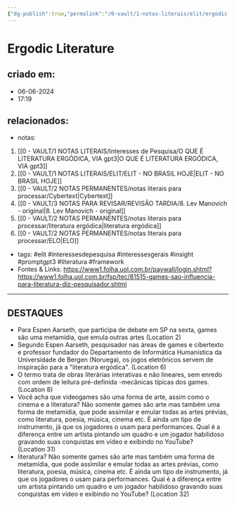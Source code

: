 ```yaml
---
{"dg-publish":true,"permalink":"/0-vault/1-notas-literais/elit/ergodic-literature/","title":"Ergodic Literature","tags":["notas-literais","elit","interessesdepesquisa","interessesgerais","insight","promptgpt3","literatura","framework"],"dgHomeLink":true,"dgShowLocalGraph":true,"dgShowFileTree":true,"noteIcon":""}
---
```



# Ergodic Literature

## criado em: 
- 06-06-2024
- 17:19
## relacionados:
- notas:
1. [[0 - VAULT/1 NOTAS LITERAIS/Interesses de Pesquisa/O QUE É LITERATURA ERGÓDICA, VIA gpt3\|O QUE É LITERATURA ERGÓDICA, VIA gpt3]]
2. [[0 - VAULT/1 NOTAS LITERAIS/ELIT/ELIT - NO BRASIL HOJE\|ELIT - NO BRASIL HOJE]]
3. [[0 - VAULT/2 NOTAS PERMANENTES/notas literais para processar/Cybertext\|Cybertext]]
4. [[0 - VAULT/3 NOTAS PARA REVISAR/REVISÃO TARDIA/8. Lev Manovich - original\|8. Lev Manovich - original]]
5. [[0 - VAULT/2 NOTAS PERMANENTES/notas literais para processar/literatura ergódica\|literatura ergódica]]
6. [[0 - VAULT/2 NOTAS PERMANENTES/notas literais para processar/ELO\|ELO]]
- tags: #elit #interessesdepesquisa #interessesgerais #insight #promptgpt3 #literatura #framework
- Fontes & Links: https://www1.folha.uol.com.br/paywall/login.shtml?https://www1.folha.uol.com.br/fsp/tec/81515-games-sao-influencia-para-literatura-diz-pesquisador.shtml
---

## DESTAQUES

- Para Espen Aarseth, que participa de debate em SP na sexta, games são uma metamídia, que emula outras artes (Location 2)
- Segundo Espen Aarseth, pesquisador nas áreas de games e cibertexto e professor fundador do Departamento de Informática Humanística da Universidade de Bergen (Noruega), os jogos eletrônicos servem de inspiração para a "literatura ergódica". (Location 6)
- O termo trata de obras literárias interativas e não lineares, sem enredo com ordem de leitura pré-definida -mecânicas típicas dos games. (Location 8)
- Você acha que videogames são uma forma de arte, assim como o cinema e a literatura? Não somente games são arte mas também uma forma de metamídia, que pode assimilar e emular todas as artes prévias, como literatura, poesia, música, cinema etc. É ainda um tipo de instrumento, já que os jogadores o usam para performances. Qual é a diferença entre um artista pintando um quadro e um jogador habilidoso gravando suas conquistas em vídeo e exibindo no YouTube? (Location 31)
- literatura? Não somente games são arte mas também uma forma de metamídia, que pode assimilar e emular todas as artes prévias, como literatura, poesia, música, cinema etc. É ainda um tipo de instrumento, já que os jogadores o usam para performances. Qual é a diferença entre um artista pintando um quadro e um jogador habilidoso gravando suas conquistas em vídeo e exibindo no YouTube? (Location 32)
